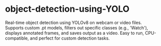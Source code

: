 # object-detection-using-YOLO
Real-time object detection using YOLOv8 on webcam or video files. Supports custom .pt models, filters out specific classes (e.g., 'Watch'), displays annotated frames, and saves output as a video. Easy to run, CPU-compatible, and perfect for custom detection tasks.
